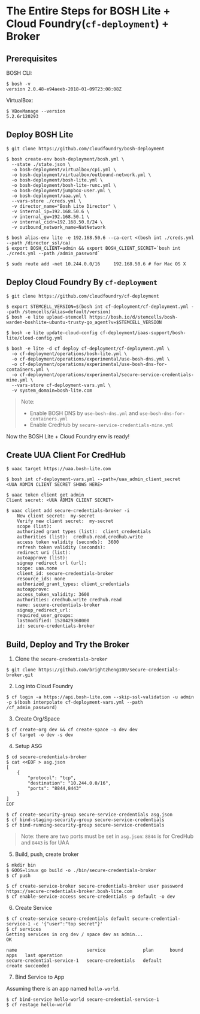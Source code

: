 
# The Entire Steps for BOSH Lite + Cloud Foundry(`cf-deployment`) + Broker

## Prerequisites

BOSH CLI:

```
$ bosh -v
version 2.0.48-e94aeeb-2018-01-09T23:08:08Z
```

VirtualBox:

```
$ VBoxManage --version
5.2.6r120293
```

## Deploy BOSH Lite

```
$ git clone https://github.com/cloudfoundry/bosh-deployment

$ bosh create-env bosh-deployment/bosh.yml \
  --state ./state.json \
  -o bosh-deployment/virtualbox/cpi.yml \
  -o bosh-deployment/virtualbox/outbound-network.yml \
  -o bosh-deployment/bosh-lite.yml \
  -o bosh-deployment/bosh-lite-runc.yml \
  -o bosh-deployment/jumpbox-user.yml \
  -o bosh-deployment/uaa.yml \
  --vars-store ./creds.yml \
  -v director_name="Bosh Lite Director" \
  -v internal_ip=192.168.50.6 \
  -v internal_gw=192.168.50.1 \
  -v internal_cidr=192.168.50.0/24 \
  -v outbound_network_name=NatNetwork

$ bosh alias-env lite -e 192.168.50.6 --ca-cert <(bosh int ./creds.yml --path /director_ssl/ca)
$ export BOSH_CLIENT=admin && export BOSH_CLIENT_SECRET=`bosh int ./creds.yml --path /admin_password`

$ sudo route add -net 10.244.0.0/16     192.168.50.6 # for Mac OS X
```

## Deploy Cloud Foundry By `cf-deployment`

```
$ git clone https://github.com/cloudfoundry/cf-deployment

$ export STEMCELL_VERSION=$(bosh int cf-deployment/cf-deployment.yml --path /stemcells/alias=default/version)
$ bosh -e lite upload-stemcell https://bosh.io/d/stemcells/bosh-warden-boshlite-ubuntu-trusty-go_agent?v=$STEMCELL_VERSION

$ bosh -e lite update-cloud-config cf-deployment/iaas-support/bosh-lite/cloud-config.yml

$ bosh -e lite -d cf deploy cf-deployment/cf-deployment.yml \
  -o cf-deployment/operations/bosh-lite.yml \
  -o cf-deployment/operations/experimental/use-bosh-dns.yml \
  -o cf-deployment/operations/experimental/use-bosh-dns-for-containers.yml \
  -o cf-deployment/operations/experimental/secure-service-credentials-mine.yml \
  --vars-store cf-deployment-vars.yml \
  -v system_domain=bosh-lite.com
```

> Note:
> - Enable BOSH DNS by `use-bosh-dns.yml` and `use-bosh-dns-for-containers.yml`
> - Enable CredHub by `secure-service-credentials-mine.yml`

Now the BOSH Lite + Cloud Foundry env is ready!


## Create UUA Client For CredHub

```
$ uaac target https://uaa.bosh-lite.com

$ bosh int cf-deployment-vars.yml --path=/uaa_admin_client_secret
<UUA ADMIN CLIENT SECRET SHOWS HERE>

$ uaac token client get admin
Client secret: <UUA ADMIN CLIENT SECRET>

$ uaac client add secure-credentials-broker -i
    New client secret:  my-secret
    Verify new client secret:  my-secret
    scope (list):
    authorized grant types (list):  client_credentials
    authorities (list):  credhub.read,credhub.write
    access token validity (seconds):  3600
    refresh token validity (seconds):
    redirect uri (list):
    autoapprove (list):
    signup redirect url (url):
    scope: uaa.none
    client_id: secure-credentials-broker
    resource_ids: none
    authorized_grant_types: client_credentials
    autoapprove:
    access_token_validity: 3600
    authorities: credhub.write credhub.read
    name: secure-credentials-broker
    signup_redirect_url:
    required_user_groups:
    lastmodified: 1520429360000
    id: secure-credentials-broker
```

## Build, Deploy and Try the Broker

1. Clone the `secure-credentials-broker`

```
$ git clone https://github.com/brightzheng100/secure-credentials-broker.git
```

2. Log into Cloud Foundry

```
$ cf login -a https://api.bosh-lite.com --skip-ssl-validation -u admin -p $(bosh interpolate cf-deployment-vars.yml --path /cf_admin_password)
```

3. Create Org/Space

```
$ cf create-org dev && cf create-space -o dev dev
$ cf target -o dev -s dev
```

4. Setup ASG

```
$ cd secure-credentials-broker
$ cat <<EOF > asg.json
[
    {
        "protocol": "tcp",
        "destination": "10.244.0.0/16",
        "ports": "8844,8443"
    }
]
EOF

$ cf create-security-group secure-service-credentials asg.json
$ cf bind-staging-security-group secure-service-credentials
$ cf bind-running-security-group secure-service-credentials
``` 

> Note: there are two ports must be set in `asg.json`: `8844` is for CredHub and `8443` is for UAA


5. Build, push, create broker

```
$ mkdir bin
$ GOOS=linux go build -o ./bin/secure-credentials-broker
$ cf push

$ cf create-service-broker secure-credentials-broker user password https://secure-credentials-broker.bosh-lite.com
$ cf enable-service-access secure-credentials -p default -o dev
```


6. Create Service

```
$ cf create-service secure-credentials default secure-credential-service-1 -c '{"user":"top secret"}'
$ cf services
Getting services in org dev / space dev as admin...
OK

name                          service              plan      bound apps   last operation
secure-credential-service-1   secure-credentials   default                create succeeded
```

7. Bind Service to App

Assuming there is an app named `hello-world`.

```
$ cf bind-service hello-world secure-credential-service-1
$ cf restage hello-world
```